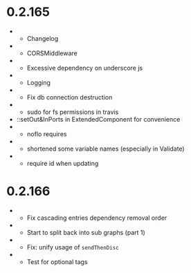 # 0.2.165
* + Changelog
* + CORSMiddleware
* - Excessive dependency on underscore js
* + Logging
* * Fix db connection destruction
* + sudo for fs permissions in travis
* ::setOut&InPorts in ExtendedComponent for convenience
* - noflo requires
* - shortened some variable names (especially in Validate)
* + require id when updating

# 0.2.166
* * Fix cascading entries dependency removal order
* + Start to split back into sub graphs (part 1)
* * Fix: unify usage of `sendThenDisc`
* + Test for optional tags
